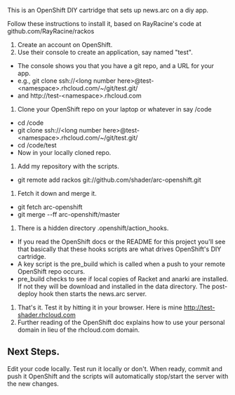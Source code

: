 This is an OpenShift DIY cartridge that sets up news.arc on a diy app.

Follow these instructions to install it, based on RayRacine's code at github.com/RayRacine/rackos

1. Create an account on OpenShift.
1. Use their console to create an application, say named "test".
  * The console shows you that you have a git repo, and a URL for your app.
  * e.g., git clone ssh://\<long number here>@test-\<namespace>.rhcloud.com/~/git/test.git/ 
  * and http://test-\<namespace>.rhcloud.com
1. Clone your OpenShift repo on your laptop or whatever in say /code
  * cd /code
  * git clone ssh://\<long number here>@test-\<namespace>.rhcloud.com/~/git/test.git/
  * cd /code/test
  * Now in your locally cloned repo.
1. Add my repository with the scripts.
  * git remote add rackos git://github.com/shader/arc-openshift.git
1. Fetch it down and merge it.
  * git fetch arc-openshift
  * git merge --ff arc-openshift/master
1. There is a hidden directory .openshift/action_hooks.
  * If you read the OpenShift docs or the README for this project you'll see that basically that these hooks scripts are what drives OpenShift's DIY cartridge.
  * A key script is the pre_build which is called when a push to your remote OpenShift repo occurs.  
  * pre_build checks to see if local copies of Racket and anarki are installed.  If not they will be download and installed in the data directory. The post-deploy hook then starts the news.arc server.
1. That's it.  Test it by hitting it in your browser. Here is mine http://test-shader.rhcloud.com
1. Further reading of the OpenShift doc explains how to use your personal domain in lieu of the rhcloud.com domain.

## Next Steps.

Edit your code locally.  Test run it locally or don't.  When ready, commit and push it OpenShift and the scripts will automatically stop/start the server with the new changes.